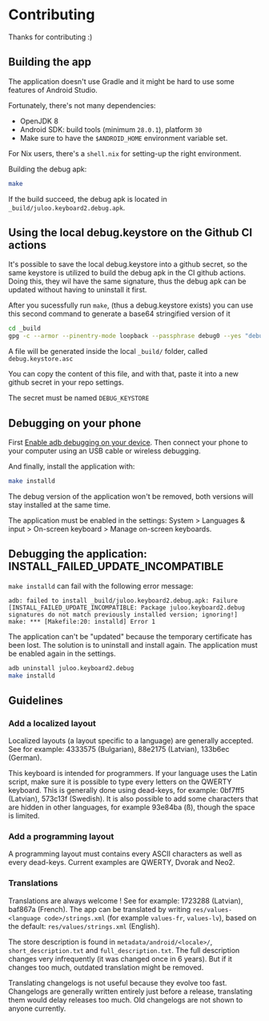 # Contributing

Thanks for contributing :)

## Building the app

The application doesn't use Gradle and it might be hard to use some features of
Android Studio.

Fortunately, there's not many dependencies:
- OpenJDK 8
- Android SDK: build tools (minimum `28.0.1`), platform `30`
- Make sure to have the `$ANDROID_HOME` environment variable set.

For Nix users, there's a `shell.nix` for setting-up the right environment.

Building the debug apk:

```sh
make
```

If the build succeed, the debug apk is located in
`_build/juloo.keyboard2.debug.apk`.

## Using the local debug.keystore on the Github CI actions

It's possible to save the local debug.keystore into a github secret, so the same keystore is utilized to build the debug apk in the CI github actions.
Doing this, they wil have the same signature, thus the debug apk can be updated without having to uninstall it first.

After you sucessfully run `make`, (thus a debug.keystore exists) you can use this second command to generate a base64 stringified version of it

```sh
cd _build
gpg -c --armor --pinentry-mode loopback --passphrase debug0 --yes "debug.keystore"
```

A file will be generated inside the local `_build/` folder, called `debug.keystore.asc`

You can copy the content of this file, and with that, paste it into a new github secret in your repo settings. 

The secret must be named `DEBUG_KEYSTORE`

## Debugging on your phone

First [Enable adb debugging on your device](https://developer.android.com/studio/command-line/adb#Enabling).
Then connect your phone to your computer using an USB cable or wireless
debugging.

And finally, install the application with:
```sh
make installd
```

The debug version of the application won't be removed, both versions will stay
installed at the same time.

The application must be enabled in the settings:
System > Languages & input > On-screen keyboard > Manage on-screen keyboards.

## Debugging the application: INSTALL_FAILED_UPDATE_INCOMPATIBLE

`make installd` can fail with the following error message:

```
adb: failed to install _build/juloo.keyboard2.debug.apk: Failure [INSTALL_FAILED_UPDATE_INCOMPATIBLE: Package juloo.keyboard2.debug signatures do not match previously installed version; ignoring!]
make: *** [Makefile:20: installd] Error 1
```

The application can't be "updated" because the temporary certificate has been
lost. The solution is to uninstall and install again.
The application must be enabled again in the settings.

```sh
adb uninstall juloo.keyboard2.debug
make installd
```

## Guidelines

### Add a localized layout

Localized layouts (a layout specific to a language) are generally accepted.
See for example: 4333575 (Bulgarian), 88e2175 (Latvian), 133b6ec (German).

This keyboard is intended for programmers. If your language uses the Latin script, make sure it is possible to type every letters on the QWERTY keyboard.
This is generally done using dead-keys, for example: 0bf7ff5 (Latvian), 573c13f (Swedish).
It is also possible to add some characters that are hidden in other languages, for example 93e84ba (ß), though the space is limited.

### Add a programming layout

A programming layout must contains every ASCII characters as well as every dead-keys.
Current examples are QWERTY, Dvorak and Neo2.

### Translations

Translations are always welcome ! See for example: 1723288 (Latvian), baf867a (French).
The app can be translated by writing `res/values-<language code>/strings.xml` (for example `values-fr`, `values-lv`), based on the default: `res/values/strings.xml` (English).

The store description is found in `metadata/android/<locale>/`, `short_description.txt` and `full_description.txt`.
The full description changes very infrequently (it was changed once in 6 years). But if it changes too much, outdated translation might be removed.

Translating changelogs is not useful because they evolve too fast. Changelogs are generally written entirely just before a release, translating them would delay releases too much. Old changelogs are not shown to anyone currently.
